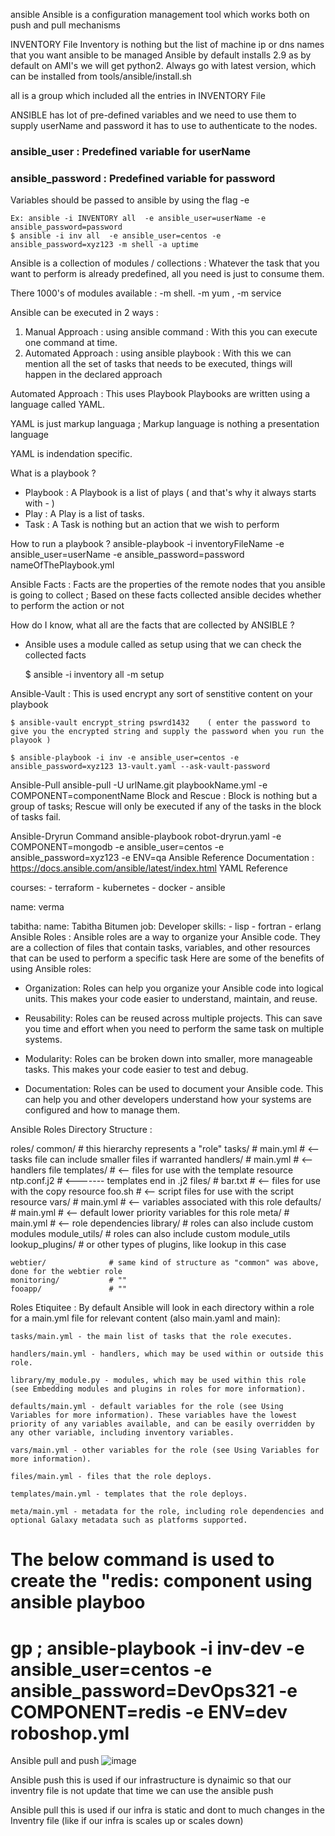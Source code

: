ansible
Ansible is a configuration management tool which works both on push and pull mechanisms

INVENTORY File
 Inventory is nothing but the list of machine ip or dns names that you want ansible to be managed
Ansible by default installs 2.9 as by default on AMI's we will get python2. Always go with latest version, which can be installed from tools/ansible/install.sh

all is a group which included all the entries in INVENTORY File

ANSIBLE has lot of pre-defined variables and we need to use them to supply userName and password it has to use to authenticate to the nodes.


### ansible_user     : Predefined variable for userName 
### ansible_password : Predefined variable for password  
Variables should be passed to ansible by using the flag -e


    
    Ex: ansible -i INVENTORY all  -e ansible_user=userName -e ansible_password=password 
    $ ansible -i inv all  -e ansible_user=centos -e ansible_password=xyz123 -m shell -a uptime

Ansible is a collection of modules / collections : Whatever the task that you want to perform is already predefined, all you need is just to consume them.

There 1000's of modules available : -m shell. -m yum , -m service

Ansible can be executed in 2 ways :

1) Manual Approach      : using ansible command  : With this you can execute one command at time.
2) Automated Approach   : using ansible playbook : With this we can mention all the set of tasks that needs to be executed, things will happen in the declared approach 

Automated Approach : This uses Playbook
Playbooks are written using a language called YAML.

YAML is just  markup languaga ; Markup language is nothing a presentation language

YAML is indendation specific.

What is a playbook ?
* Playbook : A Playbook is a list of plays ( and that's why it always starts with - )
* Play     : A Play is a list of tasks.
* Task     : A Task is nothing but an action that we wish to perform

How to run a playbook ?
ansible-playbook -i inventoryFileName -e ansible_user=userName -e ansible_password=password nameOfThePlaybook.yml 

Ansible Facts :
Facts are the properties of the remote nodes that you ansible is going to collect ;  Based on these facts collected ansible decides whether to perform the action or not 

How do I know, what all are the facts that are collected by ANSIBLE ?

* Ansible uses a module called as setup using that we can check the collected facts 

    $ ansible -i inventory all -m setup 

Ansible-Vault :
This is used encrypt any sort of senstitive content on your playbook

    $ ansible-vault encrypt_string pswrd1432    ( enter the password to give you the encrypted string and supply the password when you run the playook )

    $ ansible-playbook -i inv -e ansible_user=centos -e ansible_password=xyz123 13-vault.yaml --ask-vault-password
Ansible-Pull
ansible-pull -U urlName.git playbookName.yml -e COMPONENT=componentName
Block and Rescue :
Block is nothing but a group of tasks; Rescue will only be executed if any of the tasks in the block of tasks fail.

Ansible-Dryrun Command
ansible-playbook robot-dryrun.yaml -e COMPONENT=mongodb -e ansible_user=centos -e ansible_password=xyz123 -e ENV=qa
Ansible Reference Documentation :
https://docs.ansible.com/ansible/latest/index.html
YAML Reference

courses: 
    - terraform
    - kubernetes 
    - docker 
    - ansible 

name: verma


tabitha:
    name: Tabitha Bitumen
    job: Developer
    skills:
      - lisp
      - fortran
      - erlang
Ansible Roles :
Ansible roles are a way to organize your Ansible code. They are a collection of files that contain tasks, variables, and other resources that can be used to perform a specific task
Here are some of the benefits of using Ansible roles:
* Organization:  Roles can help you organize your Ansible code into logical units. This makes your code easier to understand, maintain, and reuse.

* Reusability: Roles can be reused across multiple projects. This can save you time and effort when you need to perform the same task on multiple systems.

* Modularity: Roles can be broken down into smaller, more manageable tasks. This makes your code easier to test and debug.

* Documentation: Roles can be used to document your Ansible code. This can help you and other developers understand how your systems are configured and how to manage them.

Ansible Roles Directory Structure :

roles/
    common/               # this hierarchy represents a "role"
        tasks/            #
            main.yml      #  <-- tasks file can include smaller files if warranted
        handlers/         #
            main.yml      #  <-- handlers file
        templates/        #  <-- files for use with the template resource
            ntp.conf.j2   #  <------- templates end in .j2
        files/            #
            bar.txt       #  <-- files for use with the copy resource
            foo.sh        #  <-- script files for use with the script resource
        vars/             #
            main.yml      #  <-- variables associated with this role
        defaults/         #
            main.yml      #  <-- default lower priority variables for this role
        meta/             #
            main.yml      #  <-- role dependencies
        library/          # roles can also include custom modules
        module_utils/     # roles can also include custom module_utils
        lookup_plugins/   # or other types of plugins, like lookup in this case

    webtier/              # same kind of structure as "common" was above, done for the webtier role
    monitoring/           # ""
    fooapp/               # ""

Roles Etiquitee :
By default Ansible will look in each directory within a role for a main.yml file for relevant content (also main.yaml and main):

    tasks/main.yml - the main list of tasks that the role executes.

    handlers/main.yml - handlers, which may be used within or outside this role.

    library/my_module.py - modules, which may be used within this role (see Embedding modules and plugins in roles for more information).

    defaults/main.yml - default variables for the role (see Using Variables for more information). These variables have the lowest priority of any variables available, and can be easily overridden by any other variable, including inventory variables.

    vars/main.yml - other variables for the role (see Using Variables for more information).

    files/main.yml - files that the role deploys.

    templates/main.yml - templates that the role deploys.

    meta/main.yml - metadata for the role, including role dependencies and optional Galaxy metadata such as platforms supported.

# The below command is used to create the "redis: component using ansible playboo
# gp ; ansible-playbook -i inv-dev -e ansible_user=centos -e ansible_password=DevOps321 -e COMPONENT=redis -e ENV=dev roboshop.yml    


Ansible pull and push
![image](https://github.com/santhosh-patchigolla/ansible/assets/53848645/3d8c5864-9add-4a0e-8e64-b2f7d5ec9c68)

Ansible push 
this is used if our infrastructure is dynaimic so that our inventry file is not update that time we can use the ansible push

Ansible pull
this is used if our infra is static and dont to much changes in the Inventry file (like if our infra is scales up or scales down)




